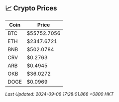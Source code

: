 ## 📈 Crypto Prices

| Coin | Price |
| ---- | ----- |
| BTC | $55752.7056 |
| ETH | $2347.6721 |
| BNB | $502.0784 |
| CRV | $0.2763 |
| ARB | $0.4945 |
| OKB | $36.0272 |
| DOGE | $0.0969 |

_Last Updated: 2024-09-06 17:28:01.866 +0800 HKT_